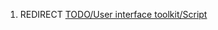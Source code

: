 1.  REDIRECT [TODO/User interface
    toolkit/Script](TODO/User_interface_toolkit/Script "wikilink")